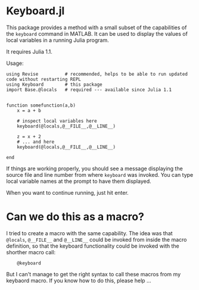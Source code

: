 # Keyboard.jl

This package provides a method with a small subset of the capabilities of the 
`keyboard` command in MATLAB. It can be used to display the values of local 
variables in a running Julia program.

It requires Julia 1.1.

Usage:
```
using Revise          # recommended, helps to be able to run updated code without restarting REPL
using Keyboard        # this package
import Base.@locals   # required --- available since Julia 1.1


function somefunction(a,b)
    x = a + b
  
    # inspect local variables here
    keyboard(@locals,@__FILE__,@__LINE__)

    z = x + 2
    # ... and here
    keyboard(@locals,@__FILE__,@__LINE__)

end
```


If things are working properly, you should see a message displaying the source file
and line number from where `keyboard` was invoked. You can type local variable names
at the prompt to have them displayed. 

When you want to continue running, just hit enter.

# Can we do this as a macro?

I tried to create a macro with the same capability. The idea was that `@locals`,
`@__FILE__` and `@__LINE__` could be invoked from inside the macro definition, so that
the keyboard functionality could be invoked with the shorther macro call:
```
    @keyboard
```
But I can't manage to get the right syntax to call these macros from my keybaord macro. 
If you know how to do this, please help ...

